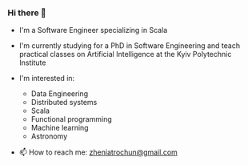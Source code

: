 ### Hi there 👋

- I'm a Software Engineer specializing in Scala  
- I'm currently studying for a PhD in Software Engineering and teach practical classes on Artificial Intelligence at the Kyiv Polytechnic Institute  

- I'm interested in:  
  - Data Engineering  
  - Distributed systems  
  - Scala  
  - Functional programming  
  - Machine learning  
  - Astronomy  

- 📫 How to reach me: zheniatrochun@gmail.com
